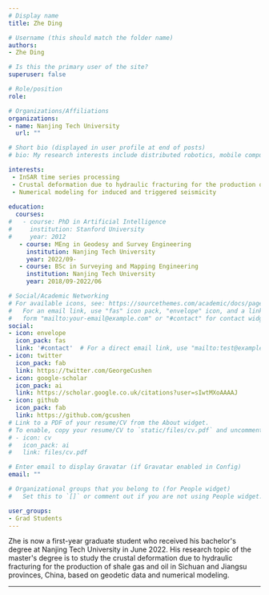 ```yaml
---
# Display name
title: Zhe Ding

# Username (this should match the folder name)
authors:
- Zhe Ding

# Is this the primary user of the site?
superuser: false

# Role/position
role: 

# Organizations/Affiliations
organizations:
- name: Nanjing Tech University
  url: "" 

# Short bio (displayed in user profile at end of posts)
# bio: My research interests include distributed robotics, mobile computing and programmable matter.

interests:
 - InSAR time series processing
 - Crustal deformation due to hydraulic fracturing for the production of shale gas and oil in Sichuan and Jiangsu provinces, China
 - Numerical modeling for induced and triggered seismicity
 
education:
  courses:
#   - course: PhD in Artificial Intelligence
#     institution: Stanford University
#     year: 2012
   - course: MEng in Geodesy and Survey Engineering
     institution: Nanjing Tech University
     year: 2022/09-
   - course: BSc in Surveying and Mapping Engineering
     institution: Nanjing Tech University
     year: 2018/09-2022/06

# Social/Academic Networking
# For available icons, see: https://sourcethemes.com/academic/docs/page-builder/#icons
#   For an email link, use "fas" icon pack, "envelope" icon, and a link in the
#   form "mailto:your-email@example.com" or "#contact" for contact widget.
social:
- icon: envelope
  icon_pack: fas
  link: '#contact'  # For a direct email link, use "mailto:test@example.org".
- icon: twitter
  icon_pack: fab
  link: https://twitter.com/GeorgeCushen
- icon: google-scholar
  icon_pack: ai
  link: https://scholar.google.co.uk/citations?user=sIwtMXoAAAAJ
- icon: github
  icon_pack: fab
  link: https://github.com/gcushen
# Link to a PDF of your resume/CV from the About widget.
# To enable, copy your resume/CV to `static/files/cv.pdf` and uncomment the lines below.
# - icon: cv
#   icon_pack: ai
#   link: files/cv.pdf

# Enter email to display Gravatar (if Gravatar enabled in Config)
email: ""

# Organizational groups that you belong to (for People widget)
#   Set this to `[]` or comment out if you are not using People widget.

user_groups:
- Grad Students
---
```


Zhe is now a first-year graduate student who received his bachelor's degree at Nanjing Tech University in June 2022. His research topic of the master's degree is to study the crustal deformation due to hydraulic fracturing for the production of shale gas and oil in Sichuan and Jiangsu provinces, China, based on geodetic data and numerical modeling. 

---
